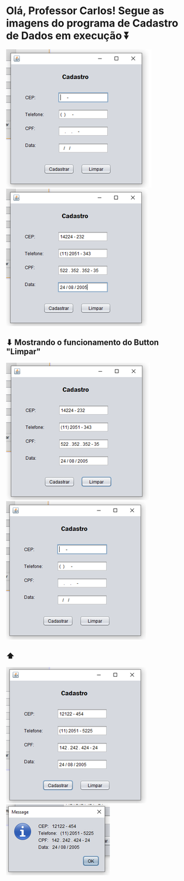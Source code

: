 # Olá, Professor Carlos! Segue as imagens do programa de Cadastro de Dados em execução ⏬

<img src="https://github.com/miguelvent/BibliotecaDeImagens/blob/main/Ativ2DS/Dados1.PNG">

<img src="https://github.com/miguelvent/BibliotecaDeImagens/blob/main/Ativ2DS/Dados2.PNG">

## ⬇ Mostrando o funcionamento do Button "Limpar" 

<img src="https://github.com/miguelvent/BibliotecaDeImagens/blob/main/Ativ2DS/Dados3.PNG">

<img src="https://github.com/miguelvent/BibliotecaDeImagens/blob/main/Ativ2DS/Dados4.PNG">

## ⬆

<img src="https://github.com/miguelvent/BibliotecaDeImagens/blob/main/Ativ2DS/Dados5.PNG">

<img src="https://github.com/miguelvent/BibliotecaDeImagens/blob/main/Ativ2DS/Dados6.PNG">
